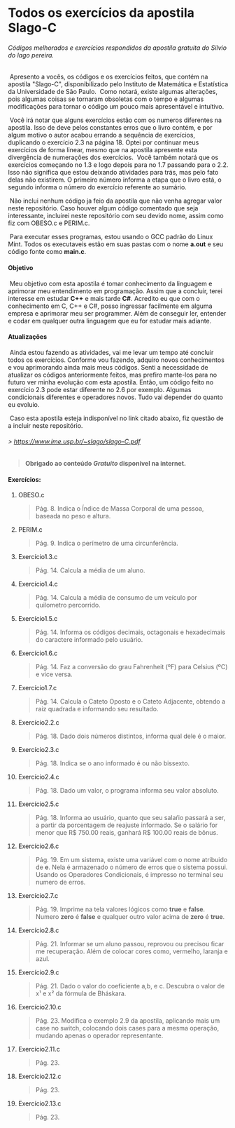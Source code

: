 # Todos os exercícios da apostila Slago-C

###### Códigos melhorados e exercícios respondidos da apostila gratuita do Silvio do lago pereira.

​		Apresento a vocês, os códigos e os exercícios feitos, que contém na apostila "Slago-C", disponibilizado pelo Instituto de Matemática e Estatística da Universidade de São Paulo. 
​		Como notará, existe algumas alterações, pois algumas coisas se tornaram obsoletas com o tempo e algumas modificações para tornar o código um pouco mais apresentável e intuítivo.

​		Você irá notar que alguns exercícios estão com os numeros diferentes na apostila. Isso de deve pelos constantes erros que o livro contém, e por algum motivo o autor acabou errando a sequência de exercícios, duplicando o exercício 2.3 na página 18. Optei por continuar meus exercícios de forma linear, mesmo que na apostila apresente esta divergência de numerações dos exercícios.
​		Você também notará que os exercícios começando no 1.3 e logo depois para no 1.7 passando para o 2.2. Isso não significa que estou deixando atividades para trás, mas pelo fato delas não existirem. O primeiro número informa a etapa que o livro está, o segundo informa o número do exercício referente ao sumário.

​		Não inclui nenhum código ja feio da apostila que não venha agregar valor neste repositório. Caso houver algum código comentado que seja interessante, incluirei neste repositório com seu devido nome, assim como fiz com OBESO.c e PERIM.c. 

​		Para executar esses programas, estou usando o GCC padrão do Linux Mint. Todos os executaveis estão em suas pastas com o nome **a.out** e seu código fonte como **main.c**. 



#### Objetivo

​		Meu objetivo com esta apostila é tomar conhecimento da linguagem e aprimorar meu entendimento em programação.  Assim que a concluir, terei interesse em estudar **C++** e mais tarde **C#**. Acredito eu que com o conhecimento em C, C++ e C#, posso ingressar facilmente em alguma empresa e aprimorar meu ser programmer. Além de conseguir ler, entender e codar em qualquer outra linguagem que eu for estudar mais adiante.



#### Atualizações

​		Ainda estou fazendo as atividades, vai me levar um tempo até concluir todos os exercícios. Conforme vou fazendo, adquiro novos conhecimentos e vou aprimorando ainda mais meus códigos. Senti a necessidade de atualizar os códigos anteriormente feitos, mas prefiro mante-los para no futuro ver minha evolução com esta apostila. Então, um código feito no exercício 2.3 pode estar diferente no 2.6 por exemplo. Algumas condicionais diferentes e operadores novos. Tudo vai depender do quanto eu evoluio.



​		Caso esta apostila esteja indisponível no link citado abaixo, fiz questão de a incluir neste repositório.

###### > https://www.ime.usp.br/~slago/slago-C.pdf

> **Obrigado ao conteúdo _Gratuito_ disponivel na internet.**

#### Exercícios:

1. OBESO.c

   > Pág. 8. Indica o Índice de Massa Corporal de uma pessoa, baseada no peso e altura.

2. PERIM.c

   > Pág. 9. Indica o perímetro de uma circunferência.

3. Exercício1.3.c

   > Pág. 14. Calcula a média de um aluno.

4. Exercício1.4.c

   > Pág. 14. Calcula a média de consumo de um veículo por quilometro percorrido.

5. Exercício1.5.c

   > Pág. 14. Informa os códigos decimais, octagonais e hexadecimais do caractere informado pelo usuário.

6. Exercício1.6.c

   > Pág. 14. Faz a conversão do grau Fahrenheit (ºF) para Celsius (ºC) e vice versa.

7. Exercício1.7.c

   > Pág. 14. Calcula o Cateto Oposto e o  Cateto Adjacente, obtendo a raiz quadrada e informando seu resultado.

12. Exercício2.2.c

    > Pág. 18. Dado dois números distintos, informa qual dele é o maior.

13. Exercício2.3.c

    > Pág. 18. Indica se o ano informado é ou não bissexto.

14. Exercício2.4.c

    > Pág. 18. Dado um valor, o programa informa seu valor absoluto. 
    
11. Exercício2.5.c

    > Pág. 18. Informa ao usuário, quanto que seu salaŕio passará a ser, a partir da porcentagem de reajuste informado. Se o salário for menor que R$ 750.00 reais, ganhará R$ 100.00 reais de bônus.

12. Exercício2.6.c

    > Pág. 19. Em um sistema, existe uma variável com o nome atribuido de **e**. Nela é armazenado o número de erros que o sistema possui. Usando os Operadores Condicionais, é impresso no terminal seu numero de erros.
    >
    
13. Exercício2.7.c

    > Pág. 19. Imprime na tela valores lógicos como **true** e **false**. Numero **zero** é **false** e qualquer outro valor acima de **zero** é **true**.

14. Exercício2.8.c

    > Pág. 21. Informar se um aluno passou, reprovou ou precisou ficar me recuperação. Além de colocar cores como, vermelho, laranja e azul.
    
15. Exercício2.9.c

    > Pág. 21. Dado o valor do coeficiente a,b, e c. Descubra o valor de x¹ e x² da fórmula de Bháskara.

16. Exercício2.10.c

    > Pág. 23. Modifica o exemplo 2.9 da apostila, aplicando mais um case no switch, colocando dois cases para a mesma operação, mudando apenas o operador representante.
    
17. Exercício2.11.c

    > Pág. 23.

18. Exercício2.12.c

    > Pág. 23.

19. Exercício2.13.c

    > Pág. 23.


